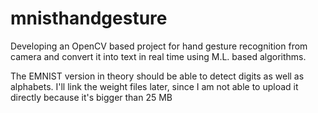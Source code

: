 # mnisthandgesture
Developing an OpenCV based project for hand gesture recognition from camera and convert it into text in real time using M.L. based algorithms. 


The EMNIST version in theory should be able to detect digits as well as alphabets. I'll link the weight files later, since I am not able to upload it directly because it's bigger than 25 MB
